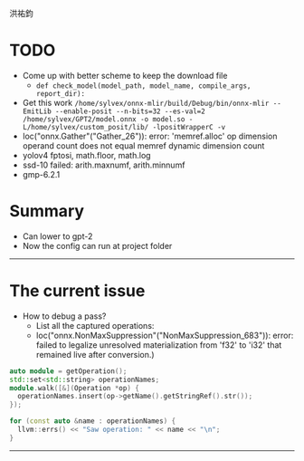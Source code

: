 洪祐鈞

# TODO

- Come up with better scheme to keep the download file
	- `def check_model(model_path, model_name, compile_args, report_dir):`
- Get this work
	`/home/sylvex/onnx-mlir/build/Debug/bin/onnx-mlir --EmitLib --enable-posit --n-bits=32 --es-val=2 /home/sylvex/GPT2/model.onnx -o model.so -L/home/sylvex/custom_posit/lib/ -lpositWrapperC -v`
- loc("onnx.Gather"("Gather_26")): error: 'memref.alloc' op dimension operand count does not equal memref dynamic dimension count
- yolov4 fptosi, math.floor, math.log
- ssd-10 failed: arith.maxnumf, arith.minnumf 
- gmp-6.2.1
# Summary

- Can lower to gpt-2
- Now the config can run at project folder

---
# The current issue

- How to debug a pass?
	- List all the captured operations:
	- loc("onnx.NonMaxSuppression"("NonMaxSuppression_683")): error: failed to legalize unresolved materialization from 'f32' to 'i32' that remained live after conversion.)

```cpp
auto module = getOperation();
std::set<std::string> operationNames;
module.walk([&](Operation *op) {
  operationNames.insert(op->getName().getStringRef().str());
});

for (const auto &name : operationNames) {
  llvm::errs() << "Saw operation: " << name << "\n";
}
```

---

# 